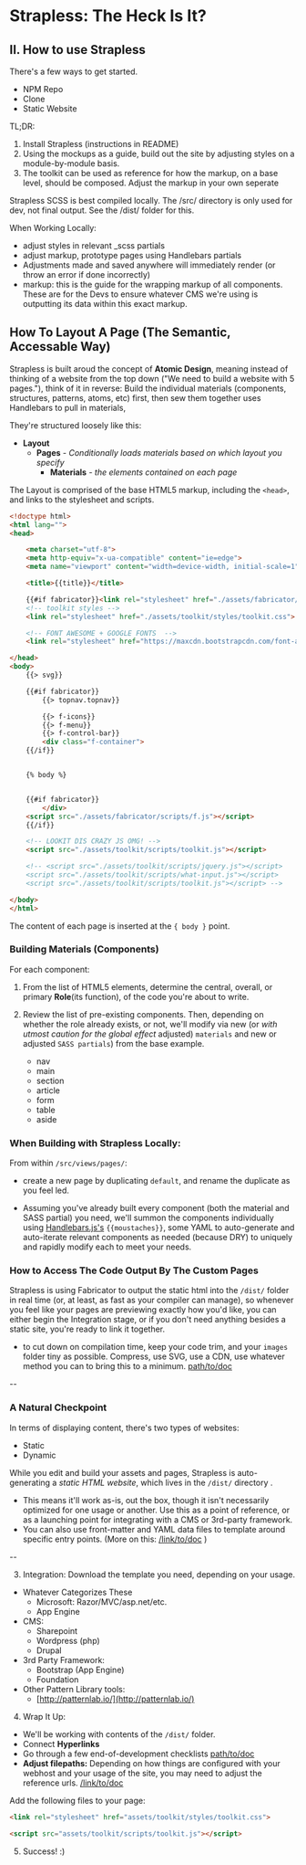 Strapless: The Heck Is It?
====

II. How to use Strapless
----



There's a few ways to get started. 

- NPM Repo
- Clone 
- Static Website


TL;DR:

1. Install Strapless (instructions in README)
2. Using the mockups as a guide, build out the site by adjusting styles on a module-by-module basis.
3. The toolkit can be used as reference for how the markup, on a base level, should be composed. Adjust the markup in your own seperate

Strapless SCSS is best compiled locally. The /src/ directory is only used for dev, not final output. See the /dist/ folder for this.

When Working Locally:

- adjust styles in relevant _scss partials
- adjust markup, prototype pages using Handlebars partials
- Adjustments made and saved anywhere will immediately render (or throw an error if done incorrectly)
- markup: this is the guide for the wrapping markup of all components. These are for the Devs to ensure whatever CMS we're using is outputting its data within this exact markup.


How To Layout A Page (The Semantic, Accessable Way)
----

Strapless is built aroud the concept of **Atomic Design**, meaning instead of thinking of a website from the top down ("We need to build a website with 5 pages."), think of it in reverse: Build the individual materials (components, structures, patterns, atoms, etc) first, then sew them together uses Handlebars to pull in materials,

They're structured loosely like this:

- **Layout** 
	- **Pages** - *Conditionally loads materials based on which layout you specify* 
		- **Materials** - *the elements contained on each page* 


The Layout is comprised of the base HTML5 markup, including the `<head>`, and links to the stylesheet and scripts.

~~~html
<!doctype html>
<html lang="">
<head>

	<meta charset="utf-8">
	<meta http-equiv="x-ua-compatible" content="ie=edge">
	<meta name="viewport" content="width=device-width, initial-scale=1">

	<title>{{title}}</title>

	{{#if fabricator}}<link rel="stylesheet" href="./assets/fabricator/styles/f.css">{{/if}}
	<!-- toolkit styles -->
	<link rel="stylesheet" href="./assets/toolkit/styles/toolkit.css">

	<!-- FONT AWESOME + GOOGLE FONTS  -->
	<link rel="stylesheet" href="https://maxcdn.bootstrapcdn.com/font-awesome/4.7.0/css/font-awesome.min.css" type="text/css">

</head>
<body>
	{{> svg}}

	{{#if fabricator}}
		{{> topnav.topnav}}

		{{> f-icons}}
		{{> f-menu}}
		{{> f-control-bar}}
		<div class="f-container">
	{{/if}}


	{% body %}


	{{#if fabricator}}
		</div>
	<script src="./assets/fabricator/scripts/f.js"></script>
	{{/if}}

	<!-- LOOKIT DIS CRAZY JS OMG! -->
	<script src="./assets/toolkit/scripts/toolkit.js"></script>

	<!-- <script src="./assets/toolkit/scripts/jquery.js"></script>
	<script src="./assets/toolkit/scripts/what-input.js"></script>
	<script src="./assets/toolkit/scripts/toolkit.js"></script> -->

</body>
</html>

~~~

The content of each page is inserted at the `{ body }` point. 





### Building Materials (Components)

For each component: 

1. From the list of HTML5 elements, determine the central, overall, or primary **Role**(its function), of the code you're about to write. 
	
2. Review the list of pre-existing components. Then, depending on whether the role already exists, or not, we'll modify via new (or *with utmost caution for the global effect* adjusted) `materials` and new or adjusted `SASS partials`) from the base example. 
	
	- nav
	- main
	- section
	- article 
	- form
	- table
	- aside
	
	
### When Building with Strapless Locally: 

From within `/src/views/pages/`: 

- create a new page by duplicating `default`, and rename the duplicate as you feel led. 
 
- Assuming you've already built every component (both the material and SASS partial) you need, we'll summon the components individually using [Handlebars.js's](handlebarsjs.com) `{{moustaches}}`, some YAML to auto-generate and auto-iterate relevant components as needed (because DRY) to uniquely and rapidly modify each to meet your needs. 


### How to Access The Code Output By The Custom Pages

Strapless is using Fabricator to output the static html into the `/dist/` folder in real time (or, at least, as fast as your compiler can manage), so whenever you feel like your pages are previewing exactly how you'd like, you can either begin the Integration stage, or if you don't need anything besides a static site, you're ready to link it together.

- to cut down on compilation time, keep your code trim, and your `images` folder tiny as possible. Compress, use SVG, use a CDN, use whatever method you can to bring this to a minimum. [path/to/doc](path/to/doc)

--
 
### A Natural Checkpoint

In terms of displaying content, there's two types of websites:

- Static 
- Dynamic

While you edit and build your assets and pages, Strapless is auto-generating a *static HTML website*, which lives in the `/dist/` directory .
- This means it'll work as-is, out the box, though it isn't necessarily optimized for one usage or another. Use this as a point of reference, or as a launching point for integrating with a CMS or 3rd-party framework. 
- You can also use front-matter and YAML data files to template around specific entry points. (More on this: [/link/to/doc](/path/to/doc) )
 
-- 
 
3. Integration: Download the template you need, depending on your usage. 

 - Whatever Categorizes These
     - Microsoft: Razor/MVC/asp.net/etc.
     - App Engine
 - CMS: 
 	 - Sharepoint
 	 - Wordpress (php)
 	 - Drupal   
 - 3rd Party Framework: 
 	 - Bootstrap (App Engine)
     - Foundation  
 - Other Pattern Library tools: 
     - [http://patternlab.io/](http://patternlab.io/) 

4. Wrap It Up: 

 - We'll be working with contents of the `/dist/` folder. 
 - Connect **Hyperlinks**
 - Go through a few end-of-development checklists [path/to/doc](path/to/doc) 
 - **Adjust filepaths:** Depending on how things are configured with your webhost and your usage of the site, you may need to adjust the reference urls. [/link/to/doc](/path/to/doc)

 Add the following files to your page:

~~~html
<link rel="stylesheet" href="assets/toolkit/styles/toolkit.css">
~~~

~~~html
<script src="assets/toolkit/scripts/toolkit.js"></script>
~~~


5. Success! :)


